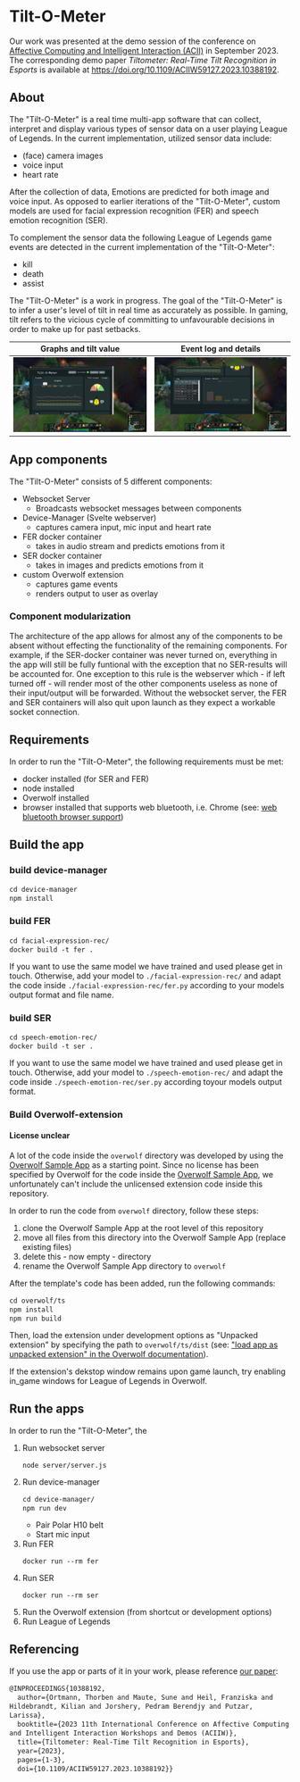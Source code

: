 # Tilt-O-Meter

Our work was presented at the demo session of the conference on
[Affective Computing and Intelligent Interaction (ACII)](https://acii-conf.net/2023/) in September 2023.
The corresponding demo paper _Tiltometer: Real-Time Tilt Recognition in Esports_ is available at
https://doi.org/10.1109/ACIIW59127.2023.10388192.

## About

The "Tilt-O-Meter" is a real time multi-app software that can collect, interpret and display various types of sensor data on a user playing League of Legends. In the current implementation, utilized sensor data include:
-  (face) camera images
-  voice input
-  heart rate

After the collection of data, Emotions are predicted for both image and voice input. As opposed to earlier iterations of the "Tilt-O-Meter", custom models are used for facial expression recognition (FER) and speech emotion recognition (SER).

To complement the sensor data the following League of Legends game events are detected in the current implementation of the "Tilt-O-Meter":
- kill
- death
- assist

The "Tilt-O-Meter" is a work in progress.
The goal of the "Tilt-O-Meter" is to infer a user's level of tilt in real time as accurately as possible. In gaming, tilt refers to the vicious cycle of committing to unfavourable decisions in order to make up for past setbacks.


<!-- ## Screenshots -->

Graphs and tilt value             |  Event log and details
:-------------------------:|:-------------------------:
![screenshot](demo/overlay-graphs.jpg)  |  ![screenshot](demo/overlay-detail.jpg)



## App components
The "Tilt-O-Meter" consists of 5 different components:
- Websocket Server
  - Broadcasts websocket messages between components
- Device-Manager (Svelte webserver)
  - captures camera input, mic input and heart rate
- FER docker container
  - takes in audio stream and predicts emotions from it
- SER docker container
  - takes in images and predicts emotions from it
- custom Overwolf extension
  - captures game events
  - renders output to user as overlay

### Component modularization

The architecture of the app allows for almost any of the components to be absent without effecting the functionality of the remaining components. For example, if the SER-docker container was never turned on, everything in the app will still be fully funtional with the exception that no SER-results will be accounted for. One exception to this rule is the webserver which - if left turned off - will render most of the other components useless as none of their input/output will be forwarded. Without the websocket server, the FER and SER containers will also quit upon launch as they expect a workable socket connection.


## Requirements
In order to run the "Tilt-O-Meter", the following requirements must be met:
- docker installed (for SER and FER)
- node installed
- Overwolf installed
- browser installed that supports web bluetooth, i.e. Chrome (see: [web bluetooth browser support](https://caniuse.com/web-bluetooth))


## Build the app


### build device-manager

```
cd device-manager
npm install
```
### build FER
```
cd facial-expression-rec/
docker build -t fer .
```

If you want to use the same model we have trained and used please get in touch. Otherwise, add your model to `./facial-expression-rec/` and adapt the code inside `./facial-expression-rec/fer.py` according to your models output format and file name.  

### build SER
```
cd speech-emotion-rec/
docker build -t ser .
```

If you want to use the same model we have trained and used please get in touch. Otherwise, add your model to `./speech-emotion-rec/` and adapt the code inside `./speech-emotion-rec/ser.py` according toyour models output format.  

### Build Overwolf-extension

#### License unclear

A lot of the code inside the `overwolf` directory was developed by using the [Overwolf Sample App](https://github.com/overwolf/sample-app) as a starting point. Since no license has been specified by Overwolf for the code inside the [Overwolf Sample App](https://github.com/overwolf/sample-app), we unfortunately can't include the unlicensed extension code inside this repository.

In order to run the code from `overwolf` directory, follow these steps:
1. clone the Overwolf Sample App at the root level of this repository
2. move all files from this directory into the Overwolf Sample App (replace existing files)
3. delete this - now empty - directory
4. rename the Overwolf Sample App directory to `overwolf`

After the template's code has been added, run the following commands: 

```
cd overwolf/ts
npm install
npm run build
```
Then, load the extension under development options as "Unpacked extension" by specifying the path to `overwolf/ts/dist` 
(see: ["load app as unpacked extension" in the Overwolf documentation](https://overwolf.github.io/start/basic-app/sample-app#5-load-the-app-as-unpacked-extension)).

If the extension's dekstop window remains upon game launch, try enabling in_game windows for League of Legends in Overwolf.

## Run the apps
In order to run the "Tilt-O-Meter", the 

1. Run websocket server
    ```
    node server/server.js
    ```
2. Run device-manager
    ```
    cd device-manager/
    npm run dev
    ```
    - Pair Polar H10 belt
    - Start mic input
3. Run FER
    ```
    docker run --rm fer
    ```
4. Run SER
    ```
    docker run --rm ser
    ```
5. Run the Overwolf extension (from shortcut or development options)
6. Run League of Legends

## Referencing

If you use the app or parts of it in your work, please reference [our paper](https://doi.org/10.1109/ACIIW59127.2023.10388192):
```
@INPROCEEDINGS{10388192,
  author={Ortmann, Thorben and Maute, Sune and Heil, Franziska and Hildebrandt, Kilian and Jorshery, Pedram Berendjy and Putzar, Larissa},
  booktitle={2023 11th International Conference on Affective Computing and Intelligent Interaction Workshops and Demos (ACIIW)}, 
  title={Tiltometer: Real-Time Tilt Recognition in Esports}, 
  year={2023},
  pages={1-3},
  doi={10.1109/ACIIW59127.2023.10388192}}
```
